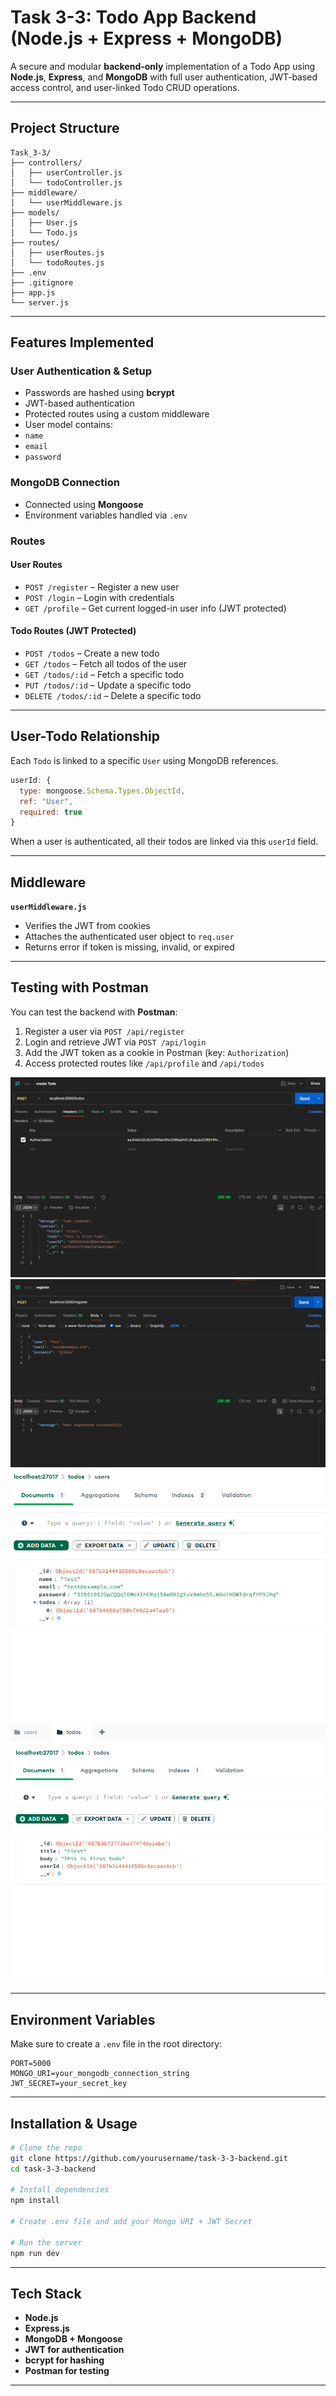 # Task 3-3: Todo App Backend (Node.js + Express + MongoDB)

A secure and modular **backend-only** implementation of a Todo App using **Node.js**, **Express**, and **MongoDB** with full user authentication, JWT-based access control, and user-linked Todo CRUD operations.

---

## Project Structure

```
Task_3-3/
├── controllers/
│   ├── userController.js
│   └── todoController.js
├── middleware/
│   └── userMiddleware.js
├── models/
│   ├── User.js
│   └── Todo.js
├── routes/
│   ├── userRoutes.js
│   └── todoRoutes.js
├── .env
├── .gitignore
├── app.js
└── server.js
```

---

##  Features Implemented

### User Authentication & Setup
-  Passwords are hashed using **bcrypt**
-  JWT-based authentication
-  Protected routes using a custom middleware
-  User model contains:
  - `name`
  - `email`
  - `password`

###  MongoDB Connection
- Connected using **Mongoose**
- Environment variables handled via `.env`

###  Routes

#### User Routes
- `POST /register` – Register a new user
- `POST /login` – Login with credentials
- `GET /profile` – Get current logged-in user info (JWT protected)

#### Todo Routes (JWT Protected)
- `POST /todos` – Create a new todo
- `GET /todos` – Fetch all todos of the user
- `GET /todos/:id` – Fetch a specific todo
- `PUT /todos/:id` – Update a specific todo
- `DELETE /todos/:id` – Delete a specific todo

---

##  User-Todo Relationship

Each `Todo` is linked to a specific `User` using MongoDB references.

```js
userId: {
  type: mongoose.Schema.Types.ObjectId,
  ref: "User",
  required: true
}
```

When a user is authenticated, all their todos are linked via this `userId` field.

---

##  Middleware

**`userMiddleware.js`**
- Verifies the JWT from cookies
- Attaches the authenticated user object to `req.user`
- Returns error if token is missing, invalid, or expired

---

##  Testing with Postman

You can test the backend with **Postman**:

1. Register a user via `POST /api/register`
2. Login and retrieve JWT via `POST /api/login`
3. Add the JWT token as a cookie in Postman (key: `Authorization`)
4. Access protected routes like `/api/profile` and `/api/todos`

![Postman Test](screenshots/create.png)
![Postman Test](screenshots/register.png)
![Postman Test](screenshots/users.png)
![Postman Test](screenshots/todos.png)


---

## Environment Variables

Make sure to create a `.env` file in the root directory:

```env
PORT=5000
MONGO_URI=your_mongodb_connection_string
JWT_SECRET=your_secret_key
```

---

## Installation & Usage

```bash
# Clone the repo
git clone https://github.com/yourusername/task-3-3-backend.git
cd task-3-3-backend

# Install dependencies
npm install

# Create .env file and add your Mongo URI + JWT Secret

# Run the server
npm run dev
```

---

## Tech Stack

- **Node.js**
- **Express.js**
- **MongoDB + Mongoose**
- **JWT for authentication**
- **bcrypt for hashing**
- **Postman for testing**

---

